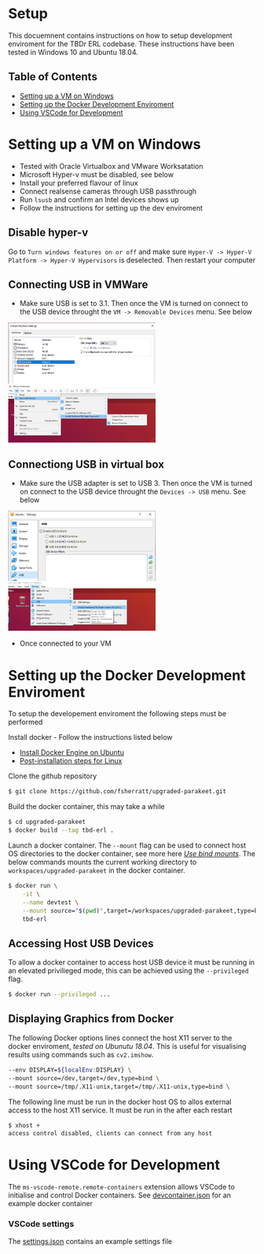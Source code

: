 # Setup
This docuemnent contains instructions on how to setup development enviroment for the TBDr ERL codebase. These instructions have been tested in Windows 10 and Ubuntu 18.04.

## Table of Contents
- [Setting up a VM on Windows](#windows)
- [Setting up the Docker Development Enviroment](#docker)
- [Using VSCode for Development](#vscode)

# <a name="windows"></a>Setting up a VM on Windows
- Tested with Oracle Virtualbox and VMware Worksatation
- Microsoft Hyper-v must be disabled, see below
- Install your preferred flavour of linux
- Connect realsense cameras through USB passthrough
- Run `lsusb` and confirm an Intel devices shows up
- Follow the instructions for setting up the dev enviroment

## Disable hyper-v
Go to `Turn windows features on or off` and make sure `Hyper-V -> Hyper-V Platform -> Hyper-V Hypervisors` is deselected. Then restart your computer

## Connecting USB in VMWare
- Make sure USB is set to 3.1. Then once the VM is turned on connect to the USB device throught the `VM -> Removable Devices` menu. See below

[<img src="images/set_usb_vmware_cropped.png" width="300"/>](images/set_usb_vmware.png) [<img src="images/Connect_Realsense_VMWare.png" width="300"/>](images/Connect_Realsense_VMWare.png)

## Connectiong USB in virtual box
- Make sure the USB adapter is set to USB 3. Then once the VM is turned on connect to the USB device throught the `Devices -> USB` menu. See below

[<img src="images/set_usb_virtualbox_cropped.png" width="300"/>](images/set_usb_virtualbox.png) [<img src="images/Connect_Realsense_VirtualBox.png" width="300"/>](images/Connect_Realsense_VirtualBox.png)
- Once connected to your VM



# <a name="docker"></a>Setting up the Docker Development Enviroment
To setup the developement enviroment the following steps must be performed

Install docker - Follow the instructions listed below
- [Install Docker Engine on Ubuntu](https://docs.docker.com/engine/install/ubuntu/)
- [Post-installation steps for Linux](https://docs.docker.com/engine/install/linux-postinstall/)

Clone the github repository
```bash
$ git clone https://github.com/fsherratt/upgraded-parakeet.git
```
Build the docker container, this may take a while
```bash
$ cd upgraded-parakeet
$ docker build --tag tbd-erl .
```
Launch a docker container. The `--mount` flag can be used to connect host OS directories to the docker container, see more here [_Use bind mounts_](https://docs.docker.com/storage/bind-mounts/). The below commands mounts the current working directory to `workspaces/upgraded-parakeet` in the docker container.
```bash
$ docker run \
    -it \
    --name devtest \
    --mount source="$(pwd)",target=/workspaces/upgraded-parakeet,type=bind \
    tbd-erl
```

## Accessing Host USB Devices
To allow a docker container to access host USB device it must be running in an elevated privilieged mode, this can be achieved using the `--privileged` flag.
```bash
$ docker run --privileged ...
``` 

## Displaying Graphics from Docker
The following Docker options lines connect the host X11 server to the docker enviroment, _tested on Ubunutu 18.04_. This is useful for visualising results using commands such as `cv2.imshow`.
```bash
--env DISPLAY=${localEnv:DISPLAY} \
--mount source=/dev,target=/dev,type=bind \
--mount source=/tmp/.X11-unix,target=/tmp/.X11-unix,type=bind \
```
The following line must be run in the docker host OS to allos external access to the host X11 service. It must be run in the after each restart
```bash
$ xhost +
access control disabled, clients can connect from any host
```

# <a name="vscode"></a>Using VSCode for Development
The `ms-vscode-remote.remote-containers` extension allows VSCode to initialise and control Docker containers. See [devcontainer.json]() for an example docker container

### VSCode settings
The [settings.json]() contains an example settings file